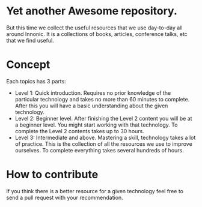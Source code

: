 # Yet another Awesome repository.
But this time we collect the useful resources that we use day-to-day all around Innonic. It is a collections of books, articles, conference talks, etc that we find useful.
# Concept
Each topics has 3 parts:
- Level 1: Quick introduction. Requires no prior knowledge of the particular technology and takes no more than 60 minutes to complete. After this you will have a basic understanding about the given technology. 
- Level 2: Beginner level. After finishing the Level 2 content you will be at a beginner level. You might start working with that technology. To complete the Level 2 contents takes up to 30 hours.
- Level 3: Intermediate and above. Mastering a skill, technology takes a lot of practice. This is the collection of all the resources we use to improve ourselves. To complete everything takes several hundreds of hours. 
# How to contribute
If you think there is a better resource for a given technology feel free to send a pull request with your recommendation. 
